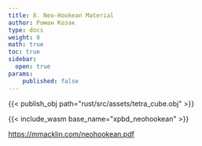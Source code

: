 ```yaml
---
title: 8. Neo-Hookean Material
author: Роман Козак
type: docs
weight: 8
math: true
toc: true
sidebar:
  open: true
params:
    published: false
---
```



{{< publish_obj path="rust/src/assets/tetra_cube.obj" >}}

{{< include_wasm base_name="xpbd_neohookean" >}}


https://mmacklin.com/neohookean.pdf